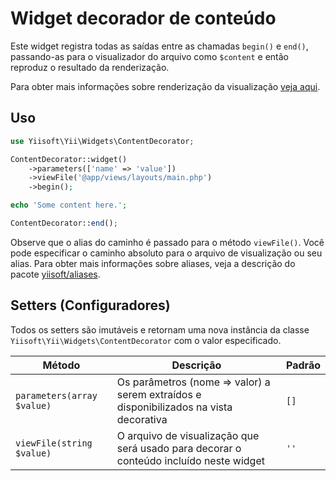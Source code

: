 # Widget decorador de conteúdo

Este widget registra todas as saídas entre as chamadas `begin()` e `end()`, passando-as para o
visualizador do arquivo como `$content` e então reproduz o resultado da renderização.

Para obter mais informações sobre renderização da visualização
[veja aqui](https://github.com/yiisoft/view/blob/master/docs/guide/en/basic-functionality.md#rendering).

## Uso

```php
use Yiisoft\Yii\Widgets\ContentDecorator;

ContentDecorator::widget()
    ->parameters(['name' => 'value'])
    ->viewFile('@app/views/layouts/main.php')
    ->begin();

echo 'Some content here.';

ContentDecorator::end();
```

Observe que o alias do caminho é passado para o método `viewFile()`. Você pode especificar
o caminho absoluto para o arquivo de visualização ou seu alias. Para obter mais informações sobre aliases,
veja a descrição do pacote [yiisoft/aliases](https://github.com/yiisoft/aliases).

## Setters (Configuradores)

Todos os setters são imutáveis e retornam uma nova instância da classe
`Yiisoft\Yii\Widgets\ContentDecorator` com o valor especificado.

Método | Descrição | Padrão
-------|-------------|---------
`parameters(array $value)` | Os parâmetros (nome => valor) a serem extraídos e disponibilizados na vista decorativa | `[]`
`viewFile(string $value)` | O arquivo de visualização que será usado para decorar o conteúdo incluído neste widget | `''`
